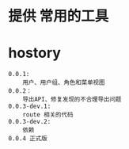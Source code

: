 # 提供 常用的工具

# hostory

```
0.0.1:
    用户、用户组、角色和菜单视图
0.0.2：
    导出API、修复发现的不合理导出问题
0.0.3-dev.1:
    route 相关的代码
0.0.3-dev.2:
    依赖
0.0.4 正式版
```

